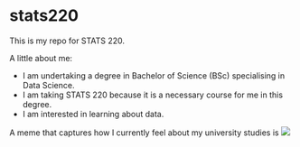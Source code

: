 # stats220

This is my repo for STATS 220. 

A little about me:

- I am undertaking a degree in Bachelor of Science (BSc) specialising in Data Science.
- I am taking STATS 220 because it is a necessary course for me in this degree.
- I am interested in learning about data.

A meme that captures how I currently feel about my university studies is ![](https://c.tenor.com/8druEACXtX8AAAAd/tenor.gif)
